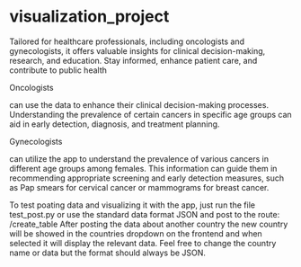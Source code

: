 # visualization_project

 Tailored for healthcare professionals, including oncologists and gynecologists, it offers valuable insights for clinical decision-making, research, and education. Stay informed, enhance patient care, and contribute to public health 

 Oncologists 

 
 can use the data to enhance their clinical decision-making processes. Understanding the prevalence of certain cancers in specific age groups can aid in early detection, diagnosis, and treatment planning.

 
 Gynecologists

  can utilize the app to understand the prevalence of various cancers in different age groups among females. This information can guide them in recommending appropriate screening and early detection measures, such as Pap smears for cervical cancer or mammograms for breast cancer.


 To test poating data and visualizing it with the app, just run the file test_post.py or use the standard data format JSON and post to the route: /create_table
 After posting the data about another country the new country will be showed in the countries dropdown on the frontend and when selected it will display the relevant data. Feel free to change the country name or data but the format should always be JSON.
